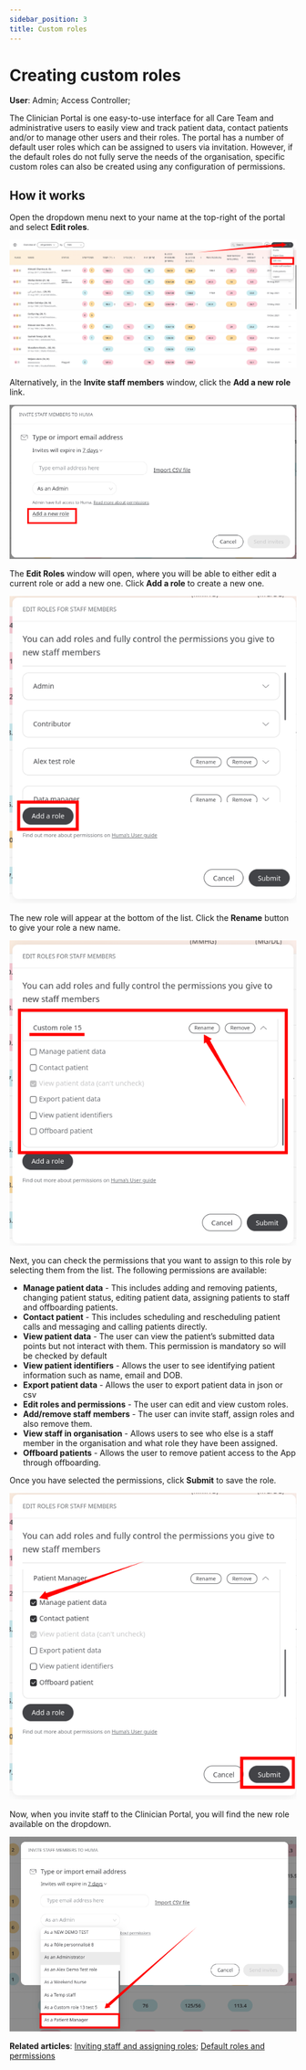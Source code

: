 ```yaml
---
sidebar_position: 3
title: Custom roles
---
```

# Creating custom roles
**User**: Admin; Access Controller; 

The Clinician Portal is one easy-to-use interface for all Care Team and administrative users to easily view and track patient data, contact patients and/or to manage other users and their roles. The portal has a number of default user roles which can be assigned to users via invitation. However, if the default roles do not fully serve the needs of the organisation, specific custom roles can also be created using any configuration of permissions.
## How it works
Open the dropdown menu next to your name at the top-right of the portal and select **Edit roles**.

![Edit roles](./assets/CustomRoles01.png)

Alternatively, in the **Invite staff members** window, click the **Add a new role** link.

![Add new role](./assets/CustomRoles02.png)

The **Edit Roles** window will open, where you will be able to either edit a current role or add a new one. Click **Add a role** to create a new one.

![Add a role](./assets/CustomRoles03.png)

The new role will appear at the bottom of the list. Click the **Rename** button to give your role a new name.

![Rename](./assets/CustomRoles04.png)

Next, you can check the permissions that you want to assign to this role by selecting them from the list. The following permissions are available: 
- **Manage patient data** - This includes adding and removing patients, changing patient status, editing patient data, assigning patients to staff and offboarding patients.
- **Contact patient** - This includes scheduling and rescheduling patient calls and messaging and calling patients directly.
- **View patient data** - The user can view the patient’s submitted data points but not interact with them. This permission is mandatory so will be checked by default
- **View patient identifiers** - Allows the user to see identifying patient information such as name, email and DOB.
- **Export patient data** - Allows the user to export patient data in json or csv
- **Edit roles and permissions** - The user can edit and view custom roles.
- **Add/remove staff members** - The user can invite staff, assign roles and also remove them.
- **View staff in organisation** - Allows users to see who else is a staff member in the organisation and what role they have been assigned.
- **Offboard patients** - Allows the user to remove patient access to the App through offboarding.

Once you have selected the permissions, click **Submit** to save the role.

![Select permissions](./assets/CustomRoles05.png)

Now, when you invite staff to the Clinician Portal, you will find the new role available on the dropdown.

![Select new role](./assets/CustomRoles06.png)

**Related articles**: [Inviting staff and assigning roles](./inviting-staff-and-assigning-roles.md); [Default roles and permissions](./default-roles-and-permissions.md)

